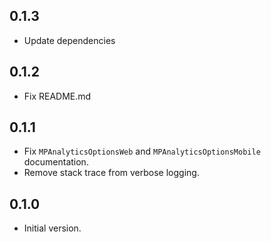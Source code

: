 ## 0.1.3
- Update dependencies

## 0.1.2
- Fix README.md

## 0.1.1
- Fix `MPAnalyticsOptionsWeb` and `MPAnalyticsOptionsMobile` documentation.
- Remove stack trace from verbose logging.

## 0.1.0

- Initial version.
